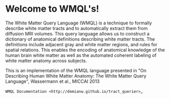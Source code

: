 Welcome to WMQL's!
=========================================

The White Matter Query Language (WMQL) is a technique to formally describe white matter tracts and to automatically extract them from diffusion MRI volumes. This query language allows us to construct a dictionary of anatomical definitions describing white matter tracts. The definitions include adjacent gray and white matter regions, and rules for spatial relations. This enables the encoding of anatomical knowledge of the human brain white matter as well as the automated coherent labeling of white matter anatomy across subjects.

This is an implementation of the WMQL language presented in "On Describing Human White Matter Anatomy: The White Matter Query Language", Wassermann et al., MICCAI 2013

`WMQL Documentation <http://demianw.github.io/tract_querier>`_
